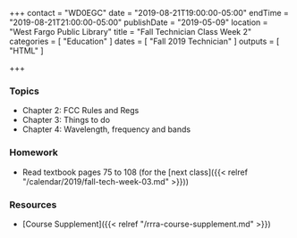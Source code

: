 +++
contact = "WD0EGC"
date = "2019-08-21T19:00:00-05:00"
endTime = "2019-08-21T21:00:00-05:00"
publishDate = "2019-05-09"
location = "West Fargo Public Library"
title = "Fall Technician Class Week 2"
categories = [ "Education" ]
dates = [ "Fall 2019 Technician" ]
outputs = [ "HTML" ]

+++
### Topics

* Chapter 2: FCC Rules and Regs
* Chapter 3: Things to do
* Chapter 4: Wavelength, frequency and bands

### Homework

* Read textbook pages 75 to 108 (for the [next class]({{< relref "/calendar/2019/fall-tech-week-03.md" >}}))

### Resources

* [Course Supplement]({{< relref "/rrra-course-supplement.md" >}})
<!--* [Syllabus](/s/2xabO1oD5mbpVRh)-->
